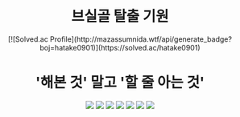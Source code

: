<div align=center>
<h1>브실골 탈출 기원</h1>
</div>

<div align=center>
[![Solved.ac Profile](http://mazassumnida.wtf/api/generate_badge?boj=hatake0901)](https://solved.ac/hatake0901)
</div>

<div align=center>
<h1>'해본 것' 말고 '할 줄 아는 것'</h1>
</div>

<div align=center>
  <img src="https://img.shields.io/badge/Kubernetes-326CE5?style=for-the-badge&logo=Kubernetes&logoColor=white">
  <img src="https://img.shields.io/badge/linux-FCC624?style=for-the-badge&logo=linux&logoColor=black">
  <img src="https://img.shields.io/badge/Python-3776AB?style=for-the-badge&logo=Python&logoColor=white">
  <img src="https://img.shields.io/badge/django-092E20?style=for-the-badge&logo=django&logoColor=white">
  <img src="https://img.shields.io/badge/oracle-F80000?style=for-the-badge&logo=oracle&logoColor=white">
  <img src="https://img.shields.io/badge/mysql-4479A1?style=for-the-badge&logo=mysql&logoColor=white">
  <img src="https://img.shields.io/badge/node.js-339933?style=for-the-badge&logo=Node.js&logoColor=white">
</div>




